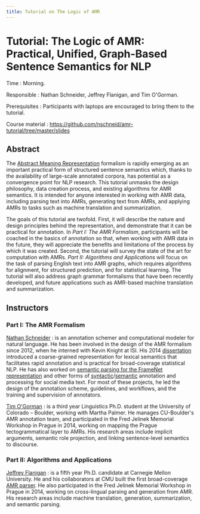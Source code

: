 ```yaml
---
title: Tutorial on The Logic of AMR
---
```


# Tutorial: The Logic of AMR: Practical, Unified, Graph-Based Sentence Semantics for NLP

Time
: Morning.

Responsible
: Nathan Schneider, Jeffrey Flanigan, and Tim O'Gorman.

Prerequisites
: Participants with laptops are encouraged to bring them to the tutorial.

Course material
: <https://github.com/nschneid/amr-tutorial/tree/master/slides>

## Abstract

The [Abstract Meaning Representation](http://amr.isi.edu) formalism is rapidly emerging as an important practical form of structured sentence semantics which, thanks to the availability of large-scale annotated corpora, has potential as a convergence point for NLP research. This tutorial unmasks the design philosophy, data creation process, and existing algorithms for AMR semantics. It is intended for anyone interested in working with AMR data, including parsing text into AMRs, generating text from AMRs, and applying AMRs to tasks such as machine translation and summarization.

The goals of this tutorial are twofold. First, it will describe the nature and design principles behind the representation, and demonstrate that it can be practical for annotation. In *Part I: The AMR Formalism*, participants will be coached in the basics of annotation so that, when working with AMR data in the future, they will appreciate the benefits and limitations of the process by which it was created. Second, the tutorial will survey the state of the art for computation with AMRs. *Part II: Algorithms and Applications* will focus on the task of parsing English text into AMR graphs, which requires algorithms for alignment, for structured prediction, and for statistical learning. The tutorial will also address graph grammar formalisms that have been recently developed, and future applications such as AMR-based machine translation and summarization.

## Instructors

### Part I: The AMR Formalism

[Nathan Schneider](http://nathan.cl)
: is an annotation schemer and computational modeler for natural language. He has been involved in the design of the AMR formalism since 2012, when he interned with Kevin Knight at ISI. His 2014 [dissertation](http://www.cs.cmu.edu/~nschneid/thesis/) introduced a coarse-grained representation for lexical semantics that facilitates rapid annotation and is practical for broad-coverage statistical NLP. He has also worked on [semantic parsing for the FrameNet representation](http://www.ark.cs.cmu.edu/SEMAFOR/) and other forms of [syntactic](http://www.ark.cs.cmu.edu/TweetNLP/)/[semantic](http://www.ark.cs.cmu.edu/ArabicNER/) annotation and processing for social media text. For most of these projects, he led the design of the annotation scheme, guidelines, and workflows, and the training and supervision of annotators.

[Tim O'Gorman](https://timjogorman.wordpress.com)
: is a third year Linguistics Ph.D. student at the University of Colorado – Boulder, working with Martha Palmer. He manages CU-Boulder's AMR annotation team, and participated in the Fred Jelinek Memorial Workshop in Prague in 2014, working on mapping the Prague tectogrammatical layer to AMRs. His research areas include implicit arguments, semantic role projection, and linking sentence-level semantics to discourse.

### Part II: Algorithms and Applications

[Jeffrey Flanigan](http://www.cs.cmu.edu/~jmflanig/)
: is a fifth year Ph.D. candidate at Carnegie Mellon University. He and his collaborators at CMU built the first broad-coverage [AMR parser](https://github.com/jflanigan/jamr/). He also participated in the Fred Jelinek Memorial Workshop in Prague in 2014, working on cross-lingual parsing and generation from AMR. His research areas include machine translation, generation, summarization, and semantic parsing.
